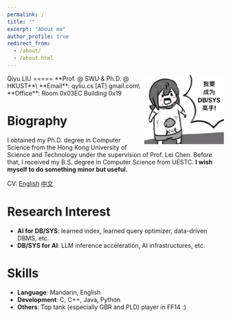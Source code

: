 ```yaml
---
permalink: /
title: ""
excerpt: "About me"
author_profile: true
redirect_from: 
  - /about/
  - /about.html
---
```


<img style="float: right;" src="/images/gaoshou.png" alt="drawing" width="185"/>
Qiyu LIU
=====
**Prof. @ SWU & Ph.D. @ HKUST**\
**Email**: qyliu.cs [AT] gmail.com\
**Office**: Room 0x03EC Building 0x19

Biography
======
I obtained my Ph.D. degree in Computer Science from the Hong Kong University of Science and Technology under the supervision of Prof. Lei Chen. Before that, I received my B.S. degree in Computer Science from UESTC. **I wish myself to do something minor but useful.** 

CV: [English](https://qyliu-hkust.github.io/images/cv_lqy.pdf) [中文](https://qyliu-hkust.github.io/images/cv_lqy_cn.pdf)


Research Interest
======
* **AI for DB/SYS**: learned index, learned query optimizer, data-driven DBMS, etc.
* **DB/SYS for AI**: LLM inference acceleration, AI infrastructures, etc.
  

Skills
======
* **Language**: Mandarin, English 
* **Development**: C, C++, Java, Python
* **Others**: Top tank (especially GBR and PLD) player in FF14 :)
